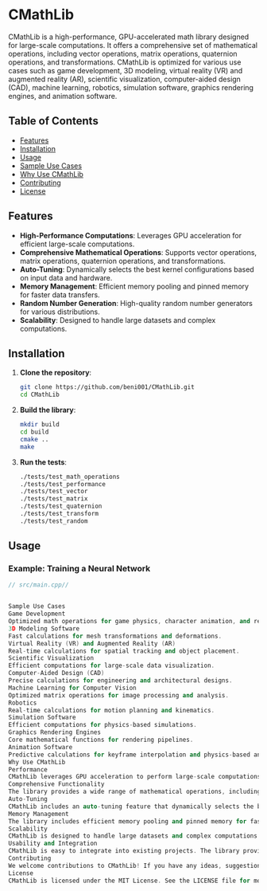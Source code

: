 # CMathLib

CMathLib is a high-performance, GPU-accelerated math library designed for large-scale computations. It offers a comprehensive set of mathematical operations, including vector operations, matrix operations, quaternion operations, and transformations. CMathLib is optimized for various use cases such as game development, 3D modeling, virtual reality (VR) and augmented reality (AR), scientific visualization, computer-aided design (CAD), machine learning, robotics, simulation software, graphics rendering engines, and animation software.

## Table of Contents

- [Features](#features)
- [Installation](#installation)
- [Usage](#usage)
- [Sample Use Cases](#sample-use-cases)
- [Why Use CMathLib](#why-use-cmathlib)
- [Contributing](#contributing)
- [License](#license)

## Features

- **High-Performance Computations**: Leverages GPU acceleration for efficient large-scale computations.
- **Comprehensive Mathematical Operations**: Supports vector operations, matrix operations, quaternion operations, and transformations.
- **Auto-Tuning**: Dynamically selects the best kernel configurations based on input data and hardware.
- **Memory Management**: Efficient memory pooling and pinned memory for faster data transfers.
- **Random Number Generation**: High-quality random number generators for various distributions.
- **Scalability**: Designed to handle large datasets and complex computations.


## Installation

1. **Clone the repository**:
    ```sh
    git clone https://github.com/beni001/CMathLib.git
    cd CMathLib
    ```

2. **Build the library**:
    ```sh
    mkdir build
    cd build
    cmake ..
    make
    ```

3. **Run the tests**:
    ```sh
    ./tests/test_math_operations
    ./tests/test_performance
    ./tests/test_vector
    ./tests/test_matrix
    ./tests/test_quaternion
    ./tests/test_transform
    ./tests/test_random
    ```

## Usage

### Example: Training a Neural Network

```cpp
// src/main.cpp//


Sample Use Cases
Game Development
Optimized math operations for game physics, character animation, and rendering.
3D Modeling Software
Fast calculations for mesh transformations and deformations.
Virtual Reality (VR) and Augmented Reality (AR)
Real-time calculations for spatial tracking and object placement.
Scientific Visualization
Efficient computations for large-scale data visualization.
Computer-Aided Design (CAD)
Precise calculations for engineering and architectural designs.
Machine Learning for Computer Vision
Optimized matrix operations for image processing and analysis.
Robotics
Real-time calculations for motion planning and kinematics.
Simulation Software
Efficient computations for physics-based simulations.
Graphics Rendering Engines
Core mathematical functions for rendering pipelines.
Animation Software
Predictive calculations for keyframe interpolation and physics-based animation.
Why Use CMathLib
Performance
CMathLib leverages GPU acceleration to perform large-scale computations efficiently. This makes it ideal for applications that require high computational power, such as training neural networks, real-time simulations, and rendering.
Comprehensive Functionality
The library provides a wide range of mathematical operations, including vector operations, matrix operations, quaternion operations, and transformations. This makes it versatile and suitable for various use cases.
Auto-Tuning
CMathLib includes an auto-tuning feature that dynamically selects the best kernel configurations based on input data and hardware. This ensures optimal performance for different use cases.
Memory Management
The library includes efficient memory pooling and pinned memory for faster data transfers. This reduces memory allocation overhead and improves performance.
Scalability
CMathLib is designed to handle large datasets and complex computations. This makes it suitable for applications that require processing large amounts of data, such as scientific visualization and machine learning.
Usability and Integration
CMathLib is easy to integrate into existing projects. The library provides a simple and intuitive interface for performing mathematical operations. The factory pattern is used to create math operations objects, making it easy to switch between CPU and GPU implementations.
Contributing
We welcome contributions to CMathLib! If you have any ideas, suggestions, or bug reports, please open an issue or submit a pull request on GitHub.
License
CMathLib is licensed under the MIT License. See the LICENSE file for more details.
